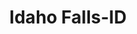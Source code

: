 ---
title: Idaho Falls-ID
slug: idaho-falls-id
f_state:
- cms/state/idaho.md
f_locations:
- cms/payday-loan/b-r-check-holders-5042.md
- cms/payday-loan/b-r-check-holders-5048.md
- cms/payday-loan/bonneville-billing-collection-5382.md
- cms/payday-loan/cash-store-8654.md
- cms/payday-loan/cashcow-9093.md
- cms/payday-loan/check-go-10049.md
- cms/payday-loan/check-cash-advance-10514.md
- cms/payday-loan/check-into-cash-12761.md
- cms/payday-loan/check-into-cash-12762.md
- cms/payday-loan/check-n-loan-13909.md
- cms/payday-loan/check-to-cash-llc-14095.md
- cms/payday-loan/check-to-cash-14165.md
- cms/payday-loan/checkmate-14333.md
- cms/payday-loan/chek-max-centers-14911.md
- cms/payday-loan/ez-cash-17261.md
- cms/payday-loan/fastbucks-17916.md
- cms/payday-loan/fmb-associates-18774.md
- cms/payday-loan/interstate-collections-of-idaho-19741.md
- cms/payday-loan/loan-express-20430.md
- cms/payday-loan/north-america-collections-23067.md
- cms/payday-loan/north-american-collections-23068.md
- cms/payday-loan/quick-check-25245.md
- cms/payday-loan/quick-loan-25301.md
- cms/payday-loan/quik-cash-25498.md
- cms/payday-loan/quik-cash-25499.md
- cms/payday-loan/quik-cash-25500.md
- cms/payday-loan/quik-check-25602.md
- cms/payday-loan/quik-check-25603.md
- cms/payday-loan/speedy-cash-26765.md
- cms/payday-loan/title-cash-27793.md
- cms/payday-loan/title-cash-27794.md
- cms/payday-loan/title-cash-27795.md
- cms/payday-loan/xpress-cash-28899.md
- cms/payday-loan/xpress-cash-28900.md
updated-on: '2024-05-30T13:41:28.615Z'
created-on: '2024-05-30T13:41:28.615Z'
published-on: '2024-05-30T13:54:32.469Z'
f_city: Idaho Falls
layout: '[city].html'
tags: city
---